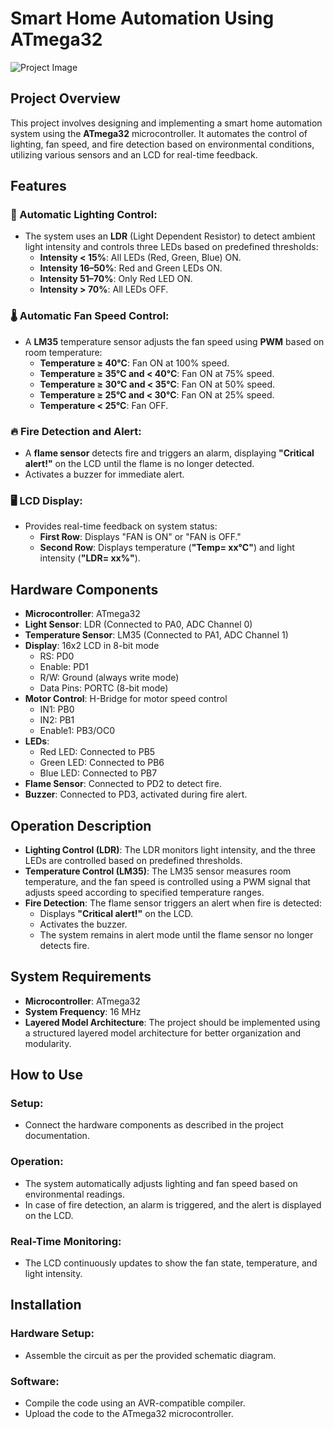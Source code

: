 # Smart Home Automation Using ATmega32

![Project Image](C:\Users\Mohamed\OneDrive\Pictures\Screenshots)

## Project Overview
This project involves designing and implementing a smart home automation system using the **ATmega32** microcontroller. It automates the control of lighting, fan speed, and fire detection based on environmental conditions, utilizing various sensors and an LCD for real-time feedback.

## Features

### 🔦 Automatic Lighting Control:
- The system uses an **LDR** (Light Dependent Resistor) to detect ambient light intensity and controls three LEDs based on predefined thresholds:
  - **Intensity < 15%**: All LEDs (Red, Green, Blue) ON.
  - **Intensity 16–50%**: Red and Green LEDs ON.
  - **Intensity 51–70%**: Only Red LED ON.
  - **Intensity > 70%**: All LEDs OFF.

### 🌡️ Automatic Fan Speed Control:
- A **LM35** temperature sensor adjusts the fan speed using **PWM** based on room temperature:
  - **Temperature ≥ 40°C**: Fan ON at 100% speed.
  - **Temperature ≥ 35°C and < 40°C**: Fan ON at 75% speed.
  - **Temperature ≥ 30°C and < 35°C**: Fan ON at 50% speed.
  - **Temperature ≥ 25°C and < 30°C**: Fan ON at 25% speed.
  - **Temperature < 25°C**: Fan OFF.

### 🔥 Fire Detection and Alert:
- A **flame sensor** detects fire and triggers an alarm, displaying **"Critical alert!"** on the LCD until the flame is no longer detected.
- Activates a buzzer for immediate alert.

### 🖥️ LCD Display:
- Provides real-time feedback on system status:
  - **First Row**: Displays "FAN is ON" or "FAN is OFF."
  - **Second Row**: Displays temperature (**"Temp= xx°C"**) and light intensity (**"LDR= xx%"**).

## Hardware Components
- **Microcontroller**: ATmega32
- **Light Sensor**: LDR (Connected to PA0, ADC Channel 0)
- **Temperature Sensor**: LM35 (Connected to PA1, ADC Channel 1)
- **Display**: 16x2 LCD in 8-bit mode
  - RS: PD0
  - Enable: PD1
  - R/W: Ground (always write mode)
  - Data Pins: PORTC (8-bit mode)
- **Motor Control**: H-Bridge for motor speed control
  - IN1: PB0
  - IN2: PB1
  - Enable1: PB3/OC0
- **LEDs**:
  - Red LED: Connected to PB5
  - Green LED: Connected to PB6
  - Blue LED: Connected to PB7
- **Flame Sensor**: Connected to PD2 to detect fire.
- **Buzzer**: Connected to PD3, activated during fire alert.

## Operation Description
- **Lighting Control (LDR)**: The LDR monitors light intensity, and the three LEDs are controlled based on predefined thresholds.
- **Temperature Control (LM35)**: The LM35 sensor measures room temperature, and the fan speed is controlled using a PWM signal that adjusts speed according to specified temperature ranges.
- **Fire Detection**: The flame sensor triggers an alert when fire is detected:
  - Displays **"Critical alert!"** on the LCD.
  - Activates the buzzer.
  - The system remains in alert mode until the flame sensor no longer detects fire.

## System Requirements
- **Microcontroller**: ATmega32
- **System Frequency**: 16 MHz
- **Layered Model Architecture**: The project should be implemented using a structured layered model architecture for better organization and modularity.

## How to Use
### Setup:
- Connect the hardware components as described in the project documentation.

### Operation:
- The system automatically adjusts lighting and fan speed based on environmental readings.
- In case of fire detection, an alarm is triggered, and the alert is displayed on the LCD.

### Real-Time Monitoring:
- The LCD continuously updates to show the fan state, temperature, and light intensity.

## Installation
### Hardware Setup:
- Assemble the circuit as per the provided schematic diagram.

### Software:
- Compile the code using an AVR-compatible compiler.
- Upload the code to the ATmega32 microcontroller.

